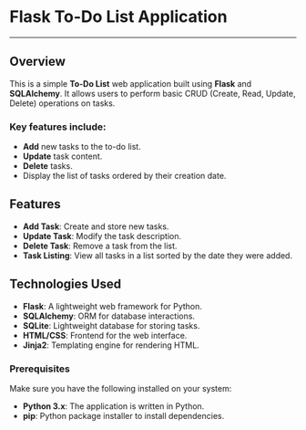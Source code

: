 # Flask To-Do List Application

---

## Overview

This is a simple **To-Do List** web application built using **Flask** and **SQLAlchemy**. It allows users to perform basic CRUD (Create, Read, Update, Delete) operations on tasks.

### Key features include:
- **Add** new tasks to the to-do list.
- **Update** task content.
- **Delete** tasks.
- Display the list of tasks ordered by their creation date.

## Features

- **Add Task**: Create and store new tasks.
- **Update Task**: Modify the task description.
- **Delete Task**: Remove a task from the list.
- **Task Listing**: View all tasks in a list sorted by the date they were added.

## Technologies Used

- **Flask**: A lightweight web framework for Python.
- **SQLAlchemy**: ORM for database interactions.
- **SQLite**: Lightweight database for storing tasks.
- **HTML/CSS**: Frontend for the web interface.
- **Jinja2**: Templating engine for rendering HTML.

### Prerequisites

Make sure you have the following installed on your system:
- **Python 3.x**: The application is written in Python.
- **pip**: Python package installer to install dependencies.
